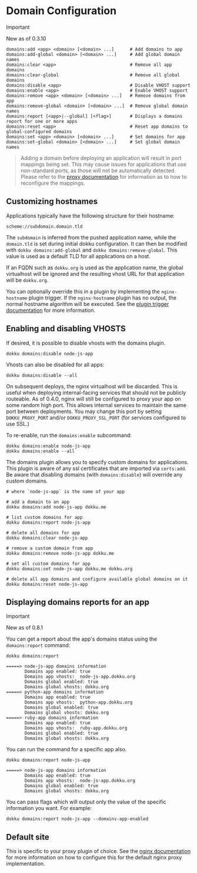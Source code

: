 # Domain Configuration

> [!IMPORTANT]
> New as of 0.3.10

```
domains:add <app> <domain> [<domain> ...]      # Add domains to app
domains:add-global <domain> [<domain> ...]     # Add global domain names
domains:clear <app>                            # Remove all app domains
domains:clear-global                           # Remove all global domains
domains:disable <app>                          # Disable VHOST support
domains:enable <app>                           # Enable VHOST support
domains:remove <app> <domain> [<domain> ...]   # Remove domains from app
domains:remove-global <domain> [<domain> ...]  # Remove global domain names
domains:report [<app>|--global] [<flag>]       # Displays a domains report for one or more apps
domains:reset <app>                            # Reset app domains to global-configured domains
domains:set <app> <domain> [<domain> ...]      # Set domains for app
domains:set-global <domain> [<domain> ...]     # Set global domain names
```

> Adding a domain before deploying an application will result in port mappings being set. This may cause issues for applications that use non-standard ports, as those will not be automatically detected. Please refer to the [proxy documentation](/docs/networking/proxy-management.md) for information as to how to reconfigure the mappings.

## Customizing hostnames

Applications typically have the following structure for their hostname:

```
scheme://subdomain.domain.tld
```

The `subdomain` is inferred from the pushed application name, while the `domain.tld` is set during initial dokku configuration. It can then be modified with `dokku domains:add-global` and `dokku domains:remove-global`. This value is used as a default TLD for all applications on a host.

If an FQDN such as `dokku.org` is used as the application name, the global virtualhost will be ignored and the resulting vhost URL for that application will be `dokku.org`.

You can optionally override this in a plugin by implementing the `nginx-hostname` plugin trigger. If the `nginx-hostname` plugin has no output, the normal hostname algorithm will be executed. See the [plugin trigger documentation](/docs/development/plugin-triggers.md#nginx-hostname) for more information.

## Enabling and disabling VHOSTS

If desired, it is possible to disable vhosts with the domains plugin.

```shell
dokku domains:disable node-js-app
```

Vhosts can also be disabled for all apps:

```shell
dokku domains:disable --all
```

On subsequent deploys, the nginx virtualhost will be discarded. This is useful when deploying internal-facing services that should not be publicly routeable. As of 0.4.0, nginx will still be configured to proxy your app on some random high port. This allows internal services to maintain the same port between deployments. You may change this port by setting `DOKKU_PROXY_PORT` and/or `DOKKU_PROXY_SSL_PORT` (for services configured to use SSL.)

To re-enable, run the `domains:enable` subcommand:

```shell
dokku domains:enable node-js-app
dokku domains:enable --all
```

The domains plugin allows you to specify custom domains for applications. This plugin is aware of any ssl certificates that are imported via `certs:add`. Be aware that disabling domains (with `domains:disable`) will override any custom domains.

```shell
# where `node-js-app` is the name of your app

# add a domain to an app
dokku domains:add node-js-app dokku.me

# list custom domains for app
dokku domains:report node-js-app

# delete all domains for app
dokku domains:clear node-js-app

# remove a custom domain from app
dokku domains:remove node-js-app dokku.me

# set all custom domains for app
dokku domains:set node-js-app dokku.me dokku.org

# delete all app domains and configure available global domains on it
dokku domains:reset node-js-app
```

## Displaying domains reports for an app

> [!IMPORTANT]
> New as of 0.8.1

You can get a report about the app's domains status using the `domains:report` command:

```shell
dokku domains:report
```

```
=====> node-js-app domains information
       Domains app enabled: true
       Domains app vhosts:  node-js-app.dokku.org
       Domains global enabled: true
       Domains global vhosts: dokku.org
=====> python-app domains information
       Domains app enabled: true
       Domains app vhosts:  python-app.dokku.org
       Domains global enabled: true
       Domains global vhosts: dokku.org
=====> ruby-app domains information
       Domains app enabled: true
       Domains app vhosts:  ruby-app.dokku.org
       Domains global enabled: true
       Domains global vhosts: dokku.org
```

You can run the command for a specific app also.

```shell
dokku domains:report node-js-app
```

```
=====> node-js-app domains information
       Domains app enabled: true
       Domains app vhosts:  node-js-app.dokku.org
       Domains global enabled: true
       Domains global vhosts: dokku.org
```

You can pass flags which will output only the value of the specific information you want. For example:

```shell
dokku domains:report node-js-app --domains-app-enabled
```

## Default site

This is specific to your proxy plugin of choice. See the [nginx documentation](/docs/networking/proxies/nginx.md#default-site) for more information on how to configure this for the default nginx proxy implementation.

